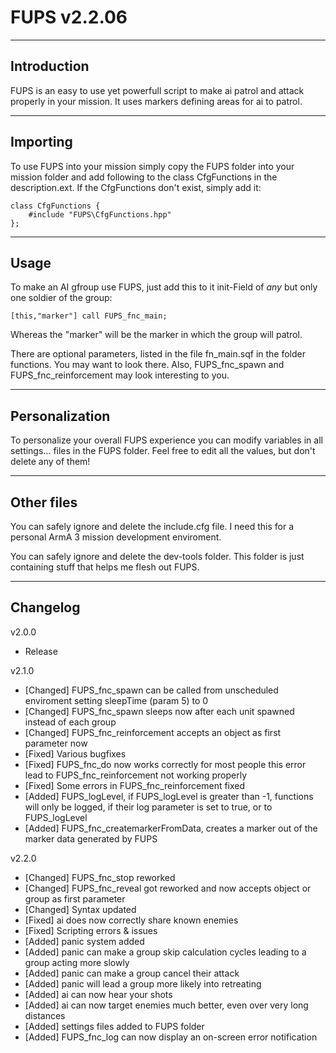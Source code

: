 # FUPS v2.2.06

-------------------------
Introduction
-------------------------

FUPS is an easy to use yet powerfull script to make ai patrol and attack properly in your mission.
It uses markers defining areas for ai to patrol.

-------------------------
Importing
-------------------------

To use FUPS into your mission simply copy the FUPS folder into your mission folder and add following to the class CfgFunctions in the description.ext. If the CfgFunctions don't exist, simply add it:
```
class CfgFunctions {
	#include "FUPS\CfgFunctions.hpp"
};
```

-------------------------
Usage
-------------------------

To make an AI gfroup use FUPS, just add this to it init-Field of _any_ but only one soldier of the group:
```
[this,"marker"] call FUPS_fnc_main;
```
Whereas the "marker" will be the marker in which the group will patrol.

There are optional parameters, listed in the file fn_main.sqf in the folder functions. You may want to look there. Also, FUPS_fnc_spawn and FUPS_fnc_reinforcement may look interesting to you.

-------------------------
Personalization
-------------------------

To personalize your overall FUPS experience you can modify variables in all settings... files in the FUPS folder.
Feel free to edit all the values, but don't delete any of them!

-------------------------
Other files
-------------------------

You can safely ignore and delete the include.cfg file. I need this for a personal ArmA 3 mission development enviroment.

You can safely ignore and delete the dev-tools folder. This folder is just containing stuff that helps me flesh out FUPS.

-------------------------
Changelog
-------------------------

v2.0.0
* Release

v2.1.0
* [Changed] FUPS_fnc_spawn can be called from unscheduled enviroment setting sleepTime (param 5) to 0
* [Changed] FUPS_fnc_spawn sleeps now after each unit spawned instead of each group
* [Changed] FUPS_fnc_reinforcement accepts an object as first parameter now
* [Fixed] Various bugfixes
* [Fixed] FUPS_fnc_do now works correctly for most people this error lead to FUPS_fnc_reinforcement not working properly
* [Fixed] Some errors in FUPS_fnc_reinforcement fixed
* [Added] FUPS_logLevel, if FUPS_logLevel is greater than -1, functions will only be logged, if their log parameter is set to true, or to FUPS_logLevel
* [Added] FUPS_fnc_createmarkerFromData, creates a marker out of the marker data generated by FUPS

v2.2.0
* [Changed] FUPS_fnc_stop reworked
* [Changed] FUPS_fnc_reveal got reworked and now accepts object or group as first parameter
* [Changed] Syntax updated
* [Fixed] ai does now correctly share known enemies
* [Fixed] Scripting errors & issues
* [Added] panic system added
* [Added] panic can make a group skip calculation cycles leading to a group acting more slowly
* [Added] panic can make a group cancel their attack
* [Added] panic will lead a group more likely into retreating
* [Added] ai can now hear your shots
* [Added] ai can now target enemies much better, even over very long distances
* [Added] settings files added to FUPS folder
* [Added] FUPS_fnc_log can now display an on-screen error notification
